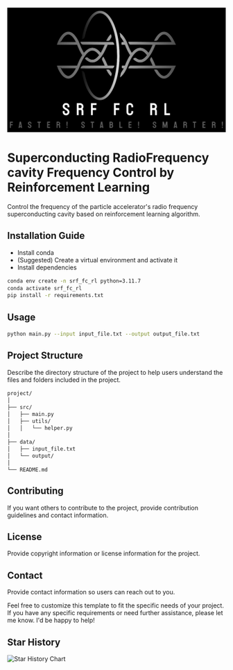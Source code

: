 ![# SRF FC RL](assets/logo.png)
# Superconducting RadioFrequency cavity Frequency Control by Reinforcement Learning

Control the frequency of the particle accelerator's radio frequency superconducting cavity based on reinforcement learning algorithm.

## Installation Guide

- Install conda 
- (Suggested) Create a virtual environment and activate it
- Install dependencies

```sh
conda env create -n srf_fc_rl python=3.11.7
conda activate srf_fc_rl
pip install -r requirements.txt
```

## Usage



```bash
python main.py --input input_file.txt --output output_file.txt
```

## Project Structure

Describe the directory structure of the project to help users understand the files and folders included in the project.

```
project/
│
├── src/
│   ├── main.py
│   ├── utils/
│   │   └── helper.py
│
├── data/
│   ├── input_file.txt
│   └── output/
│
└── README.md
```

## Contributing

If you want others to contribute to the project, provide contribution guidelines and contact information.

## License

Provide copyright information or license information for the project.

## Contact

Provide contact information so users can reach out to you.

Feel free to customize this template to fit the specific needs of your project. If you have any specific requirements or need further assistance, please let me know. I'd be happy to help!

## Star History

![Star History Chart](https://api.star-history.com/svg?repos=iuming/SRF_FC_RL&type=Date)


